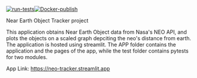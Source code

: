 [![run-tests](https://github.com/NP434/Near_Earth_Object_Tracker/actions/workflows/python-test.yml/badge.svg)](https://github.com/NP434/Near_Earth_Object_Tracker/actions/workflows/python-test.yml)[![Docker-publish](https://github.com/NP434/Near_Earth_Object_Tracker/actions/workflows/docker-publish.yml/badge.svg)](https://github.com/NP434/Near_Earth_Object_Tracker/actions/workflows/docker-publish.yml)

Near Earth Object Tracker project

This application obtains Near Earth Object data from Nasa's NEO API, and plots the objects on a scaled graph depciting the neo's distance from earth.
The application is hosted using streamlit.
The APP folder contains the application and the pages of the app, while the test folder contains pytests for two modules.

App Link: https://neo-tracker.streamlit.app
